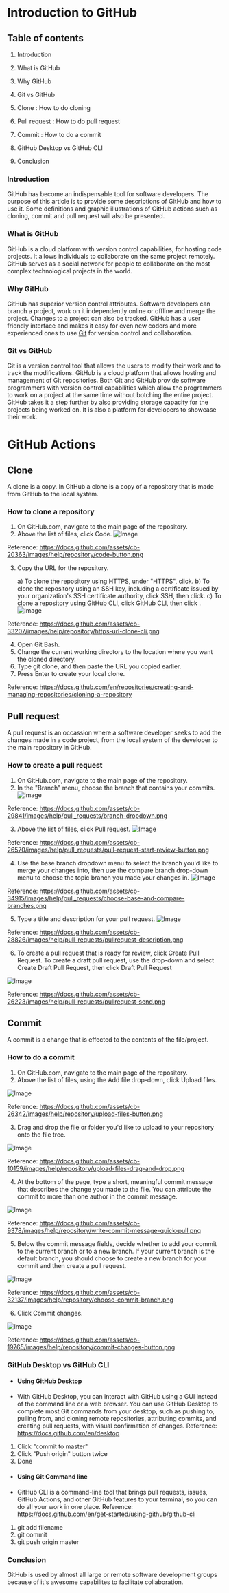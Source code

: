 # **Introduction to GitHub**

## **Table of contents**

1. Introduction

2. What is GitHub

3. Why GitHub

4. Git vs GitHub

5. Clone : How to do cloning

6. Pull request : How to do pull request

7. Commit : How to do a commit

8. GitHub Desktop vs GitHub CLI

9. Conclusion

### **Introduction**

GitHub has become an indispensable tool for software developers. The purpose of this article is to provide some descriptions of GitHub and how to use it. Some definitions and graphic illustrations of GitHub actions such as cloning, commit and pull request will also be presented.

### **What is GitHub**

GitHub is a cloud platform with version control capabilities, for hosting code projects. It allows individuals to collaborate on the same project remotely. GitHub serves as a social network for people to collaborate on the most complex technological projects in the world.

### **Why GitHub**

GitHub has superior version control attributes. Software developers can branch a project, work on it independently online or offline and merge the project. Changes to a project can also be tracked. GitHub has a user friendly interface and makes it easy for even new coders and more experienced ones to use [Git](https://git-scm.com/) for version control and collaboration.

### **Git vs GitHub**

Git is a version control tool that allows the users to modify their work and to track the modifications. GitHub is a cloud platform that allows hosting and management of Git repositories. Both Git and GitHub provide software programmers with version control capabilities which allow the programmers to work on a project at the same time without botching the entire project. GitHub takes it a step further by also providing storage capacity for the projects being worked on. It is also a platform for developers to showcase their work.

# **GitHub Actions**

## **Clone**

A clone is a copy. In GitHub a clone is a copy of a repository that is made from GitHub to the local system.

### **How to clone a repository**

1. On GitHub.com, navigate to the main page of the repository.
2. Above the list of files, click  Code.
![Image](https://docs.github.com/assets/cb-20363/images/help/repository/code-button.png)

 Reference: https://docs.github.com/assets/cb-20363/images/help/repository/code-button.png

3. Copy the URL for the repository.

     a) To clone the repository using HTTPS, under "HTTPS", click.
     b) To clone the repository using an SSH key, including a certificate issued by your organization's  SSH certificate authority, click SSH, then click.
     c) To clone a repository using GitHub CLI, click GitHub CLI, then click .
![Image](https://docs.github.com/assets/cb-33207/images/help/repository/https-url-clone-cli.png)

 Reference: https://docs.github.com/assets/cb-33207/images/help/repository/https-url-clone-cli.png

4. Open Git Bash.
5. Change the current working directory to the location where you want the cloned directory.
6. Type git clone, and then paste the URL you copied earlier.
7. Press Enter to create your local clone.

 Reference: https://docs.github.com/en/repositories/creating-and-managing-repositories/cloning-a-repository


## **Pull request**

A pull request is an occassion where a software developer seeks to add the changes made in a code project, from the local system of the developer to the main repository in GitHub. 

### **How to create a pull request**

1. On GitHub.com, navigate to the main page of the repository.
2. In the "Branch" menu, choose the branch that contains your commits.
![Image](https://docs.github.com/assets/cb-29841/images/help/pull_requests/branch-dropdown.png)

 Reference: https://docs.github.com/assets/cb-29841/images/help/pull_requests/branch-dropdown.png

3. Above the list of files, click  Pull request.
![Image](https://docs.github.com/assets/cb-26570/images/help/pull_requests/pull-request-start-review-button.png)

Reference: https://docs.github.com/assets/cb-26570/images/help/pull_requests/pull-request-start-review-button.png

4. Use the base branch dropdown menu to select the branch you'd like to merge your changes into, then use the compare branch drop-down menu to choose the topic branch you made your changes in.
![Image](https://docs.github.com/assets/cb-34915/images/help/pull_requests/choose-base-and-compare-branches.png)

Reference: https://docs.github.com/assets/cb-34915/images/help/pull_requests/choose-base-and-compare-branches.png

5. Type a title and description for your pull request.
![Image](https://docs.github.com/assets/cb-28826/images/help/pull_requests/pullrequest-description.png)

Reference: https://docs.github.com/assets/cb-28826/images/help/pull_requests/pullrequest-description.png

6. To create a pull request that is ready for review, click Create Pull Request. To create a draft pull request, use the drop-down and select Create Draft Pull Request, then click Draft Pull Request

![Image](https://docs.github.com/assets/cb-26223/images/help/pull_requests/pullrequest-send.png)

Reference: https://docs.github.com/assets/cb-26223/images/help/pull_requests/pullrequest-send.png



## **Commit**

A commit is a change that is effected to the contents of the file/project.

### **How to do a commit**

1. On GitHub.com, navigate to the main page of the repository.
2. Above the list of files, using the Add file drop-down, click Upload files.

![Image](https://docs.github.com/assets/cb-26342/images/help/repository/upload-files-button.png)

Reference: https://docs.github.com/assets/cb-26342/images/help/repository/upload-files-button.png

3. Drag and drop the file or folder you'd like to upload to your repository onto the file tree.
   
![Image](https://docs.github.com/assets/cb-10159/images/help/repository/upload-files-drag-and-drop.png)

Reference: https://docs.github.com/assets/cb-10159/images/help/repository/upload-files-drag-and-drop.png

4. At the bottom of the page, type a short, meaningful commit message that describes the change you made to the file. You can attribute the commit to more than one author in the commit message.

![Image](https://docs.github.com/assets/cb-9378/images/help/repository/write-commit-message-quick-pull.png)

Reference: https://docs.github.com/assets/cb-9378/images/help/repository/write-commit-message-quick-pull.png

5. Below the commit message fields, decide whether to add your commit to the current branch or to a new branch. If your current branch is the default branch, you should choose to create a new branch for your commit and then create a pull request.
   
![Image](https://docs.github.com/assets/cb-32137/images/help/repository/choose-commit-branch.png)

Reference: https://docs.github.com/assets/cb-32137/images/help/repository/choose-commit-branch.png

6. Click Commit changes.

![Image](https://docs.github.com/assets/cb-19765/images/help/repository/commit-changes-button.png)

Reference: https://docs.github.com/assets/cb-19765/images/help/repository/commit-changes-button.png


### **GitHub Desktop vs GitHub CLI**


  * #### **Using GitHub Desktop**
  
  * With GitHub Desktop, you can interact with GitHub using a GUI instead of the command line or a web browser. You can use GitHub Desktop to complete most Git commands from your desktop, such as pushing to, pulling from, and cloning remote repositories, attributing commits, and creating pull requests, with visual confirmation of changes. Reference: https://docs.github.com/en/desktop
  
   1. Click "commit to master"
   2. Click "Push origin" button twice
   3. Done
   
  * #### **Using Git Command line**
  
  * GitHub CLI is a command-line tool that brings pull requests, issues, GitHub Actions, and other GitHub features to your terminal, so you can do all your work in one place. Reference: https://docs.github.com/en/get-started/using-github/github-cli
  
   1. git add filename
   2. git commit
   3. git push origin master
   
### **Conclusion**

GitHub is used by almost all large or remote software development groups because of it's awesome capabilites to facilitate collaboration. 







